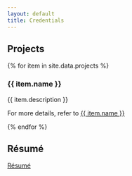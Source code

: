 ```yaml
---
layout: default
title: Credentials
---
```


## Projects


{% for item in site.data.projects %}
<div class=project>
	<h3>
		{{ item.name }}
	</h3>
	<p>
		{{ item.description }}
	</p>
</div>
<div class=project-reference>
	<p>
		For more details, refer to
		<a
			href="{{ item.link }}" {% if page.url == item.link %}class="current"{% endif %}>
				<!-- comment out the image hrefs
				<img src="{{ item.image }}" alt="{{ item.alt }}"/>
				-->
			{{ item.name }}
		</a>
	</p>
</div>
{% endfor %}


## Résumé

[Résumé](/assets/documents/Resume/resume_sreekar.pdf)